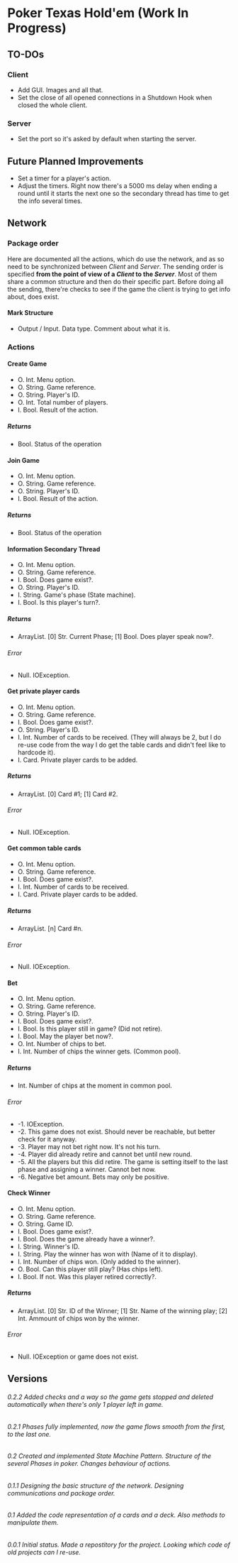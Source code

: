 # Poker Texas Hold'em (Work In Progress)

## TO-DOs

### Client
* Add GUI. Images and all that.
* Set the close of all opened connections in a Shutdown Hook when closed the whole client.

### Server
* Set the port so it's asked by default when starting the server.

## Future Planned Improvements
* Set a timer for a player's action.
* Adjust the timers. Right now there's a 5000 ms delay when ending a round until it starts the next one so the secondary thread has time to get the info several times.

## Network

### Package order
Here are documented all the actions, which do use the network, and as so need to be synchronized between _Client_ and _Server_.
The sending order is specified __from the point of view of a _Client_ to the _Server___. Most of them share a common structure and then do their specific part. Before doing all the sending, there're checks to see if the game the client is trying to get info about, does exist.

#### Mark Structure
* Output / Input. Data type. Comment about what it is.

### Actions

#### Create Game
* O. Int. Menu option.
* O. String. Game reference.
* O. String. Player's ID.
* O. Int. Total number of players.
* I. Bool. Result of the action.

##### Returns
* Bool. Status of the operation

#### Join Game
* O. Int. Menu option.
* O. String. Game reference.
* O. String. Player's ID.
* I. Bool. Result of the action.

##### Returns
* Bool. Status of the operation

#### Information Secondary Thread
* O. Int. Menu option.
* O. String. Game reference.
* I. Bool. Does game exist?.
* O. String. Player's ID.
* I. String. Game's phase (State machine).
* I. Bool. Is this player's turn?.

##### Returns
* ArrayList. [0] Str. Current Phase; [1] Bool. Does player speak now?.
###### Error
* Null. IOException.


#### Get private player cards
* O. Int. Menu option.
* O. String. Game reference.
* I. Bool. Does game exist?.
* O. String. Player's ID.
* I. Int. Number of cards to be received. (They will always be 2, but I do re-use code from the way I do get the table cards and didn't feel like to hardcode it).
* I. Card. Private player cards to be added.

##### Returns
* ArrayList. [0] Card #1; [1] Card #2.
###### Error
* Null. IOException.

#### Get common table cards
* O. Int. Menu option.
* O. String. Game reference.
* I. Bool. Does game exist?.
* I. Int. Number of cards to be received.
* I. Card. Private player cards to be added.

##### Returns
* ArrayList. [n] Card #n.
###### Error
* Null. IOException.

#### Bet
* O. Int. Menu option.
* O. String. Game reference.
* O. String. Player's ID.
* I. Bool. Does game exist?.
* I. Bool. Is this player still in game? (Did not retire).
* I. Bool. May the player bet now?.
* O. Int. Number of chips to bet.
* I. Int. Number of chips the winner gets. (Common pool).

##### Returns
* Int. Number of chips at the moment in common pool.
###### Error
* -1. IOException.
* -2. This game does not exist. Should never be reachable, but better check for it anyway.
* -3. Player may not bet right now. It's not his turn.
* -4. Player did already retire and cannot bet until new round.
* -5. All the players but this did retire. The game is setting itself to the last phase and assigning a winner. Cannot bet now.
* -6. Negative bet amount. Bets may only be positive.

#### Check Winner
* O. Int. Menu option.
* O. String. Game reference.
* O. String. Game ID.
* I. Bool. Does game exist?.
* I. Bool. Does the game already have a winner?.
* I. String. Winner's ID.
* I. String. Play the winner has won with (Name of it to display).
* I. Int. Number of chips won. (Only added to the winner).
* O. Bool. Can this player still play? (Has chips left).
* I. Bool. If not. Was this player retired correctly?.

##### Returns
* ArrayList. [0] Str. ID of the Winner; [1] Str. Name of the winning play; [2] Int. Ammount of chips won by the winner.
###### Error
* Null. IOException or game does not exist.


## Versions

###### 0.2.2 Added checks and a way so the game gets stopped and deleted automatically when there's only 1 player left in game.
###### 0.2.1 Phases fully implemented, now the game flows smooth from the first, to the last one.  
###### 0.2   Created and implemented State Machine Pattern. Structure of the several Phases in poker. Changes behaviour of actions.
###### 0.1.1 Designing the basic structure of the network. Designing communications and package order. 
###### 0.1   Added the code representation of a cards and a deck. Also methods to manipulate them.
###### 0.0.1 Initial status. Made a repostitory for the project. Looking which code of old projects can I re-use.



